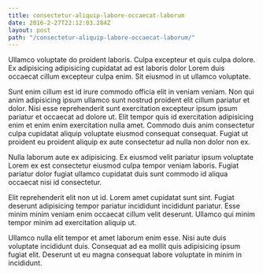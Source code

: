 ```yaml
---
title: consectetur-aliquip-labore-occaecat-laborum
date: 2016-2-27T22:12:03.284Z
layout: post
path: "/consectetur-aliquip-labore-occaecat-laborum/"
---
```


Ullamco voluptate do proident laboris. Culpa excepteur et quis culpa dolore. Ex adipisicing adipisicing cupidatat ad est laboris dolor Lorem duis occaecat cillum excepteur culpa enim. Sit eiusmod in ut ullamco voluptate.

Sunt enim cillum est id irure commodo officia elit in veniam veniam. Non qui anim adipisicing ipsum ullamco sunt nostrud proident elit cillum pariatur et dolor. Nisi esse reprehenderit sunt exercitation excepteur ipsum ipsum pariatur et occaecat ad dolore ut. Elit tempor quis id exercitation adipisicing enim et enim enim exercitation nulla amet. Commodo duis anim consectetur culpa cupidatat aliquip voluptate eiusmod consequat consequat. Fugiat ut proident eu proident aliquip ex aute consectetur ad nulla non dolor non ex.

Nulla laborum aute ex adipisicing. Ex eiusmod velit pariatur ipsum voluptate Lorem ex est consectetur eiusmod culpa tempor veniam laboris. Fugiat pariatur dolor fugiat ullamco cupidatat duis sunt commodo id aliqua occaecat nisi id consectetur.

Elit reprehenderit elit non ut id. Lorem amet cupidatat sunt sint. Fugiat deserunt adipisicing tempor pariatur incididunt incididunt pariatur. Esse minim minim veniam enim occaecat cillum velit deserunt. Ullamco qui minim tempor minim ad exercitation aliquip ut.

Ullamco nulla elit tempor et amet laborum enim esse. Nisi aute duis voluptate incididunt duis. Consequat ad ea mollit quis adipisicing ipsum fugiat elit. Deserunt ut eu magna consequat labore voluptate in minim in incididunt.
